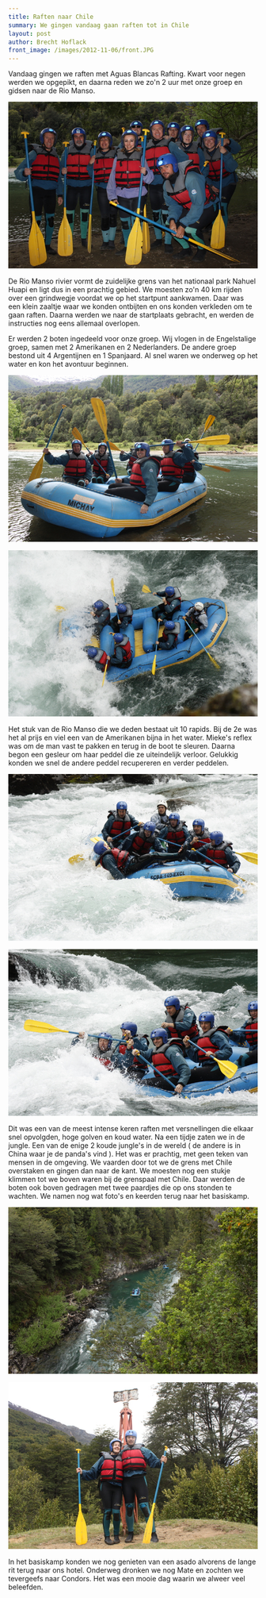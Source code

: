 ```yaml
---
title: Raften naar Chile
summary: We gingen vandaag gaan raften tot in Chile
layout: post
author: Brecht Hoflack
front_image: /images/2012-11-06/front.JPG
---
```

Vandaag gingen we raften met Aguas Blancas Rafting.  Kwart voor negen werden we opgepikt,  en daarna reden we zo'n 2 uur met onze groep en gidsen naar de Rio Manso.

![De groep](/images/2012-11-06/de_groep.JPG)

De Rio Manso rivier vormt de zuidelijke grens van het nationaal park Nahuel Huapi en ligt dus in een prachtig gebied.  We moesten zo'n 40 km rijden over een grindwegje voordat we op het startpunt aankwamen.  Daar was een klein zaaltje waar we konden ontbijten en ons konden verkleden om te gaan raften.  Daarna werden we naar de startplaats gebracht,  en werden de instructies nog eens allemaal overlopen.

Er werden 2 boten ingedeeld voor onze groep.  Wij vlogen in de Engelstalige groep,  samen met 2 Amerikanen en 2 Nederlanders.  De andere groep bestond uit 4 Argentijnen en 1 Spanjaard.  Al snel waren we onderweg op het water en kon het avontuur beginnen.

![Onze boot](/images/2012-11-06/onze_boot.JPG)

![Raften](/images/2012-11-06/raften.JPG)

Het stuk van de Rio Manso die we deden bestaat uit 10 rapids.  Bij de 2e was het al prijs en viel een van de Amerikanen bijna in het water.  Mieke's reflex was om de man vast te pakken en terug in de boot te sleuren.  Daarna begon een gesleur om haar peddel die ze uiteindelijk verloor.  Gelukkig konden we snel de andere peddel recupereren en verder peddelen.

![Mieke de reddende engel](/images/2012-11-06/mieke_redder.JPG)

![Onderweg](/images/2012-11-06/onderweg.JPG)

Dit was een van de meest intense keren raften met versnellingen die elkaar snel opvolgden,  hoge golven en koud water.  Na een tijdje zaten we in de jungle.  Een van de enige 2 koude jungle's in de wereld ( de andere is in China waar je de panda's vind ).  Het was er prachtig,  met geen teken van mensen in de omgeving.  We vaarden door tot we de grens met Chile overstaken en gingen dan naar de kant.  We moesten nog een stukje klimmen tot we boven waren bij de grenspaal met Chile.  Daar werden de boten ook boven gedragen met twee paardjes die op ons stonden te wachten.  We namen nog wat foto's en keerden terug naar het basiskamp.

![De koude jungle](/images/2012-11-06/jungle.JPG)

![In Chile](/images/2012-11-06/grenspaal.JPG)

In het basiskamp konden we nog genieten van een asado alvorens de lange rit terug naar ons hotel.  Onderweg dronken we nog Mate en zochten we tevergeefs naar Condors.  Het was een mooie dag waarin we alweer veel beleefden.
